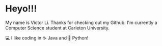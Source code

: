 # Heyo!!!
My name is Victor Li. Thanks for checking out my Github. I'm currently a Computer Science student at Carleton University.

💻 I like coding in ☕ Java and 🐍 Python!

